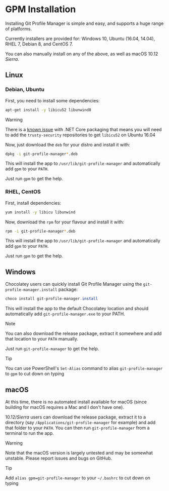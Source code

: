 # GPM Installation

Installing Git Profile Manager is simple and easy, and supports a huge range of platforms.

Currently installers are provided for: Windows 10, Ubuntu (16.04, 14.04), RHEL 7, Debian 8, and CentOS 7.

You can also manually install on any of the above, as well as macOS 10.12 *Sierra*.

## Linux

### Debian, Ubuntu

First, you need to install some dependencies:

```bash
apt-get install -y libicu52 libunwind8
```

> [!WARNING]
> There is a [known issue](https://github.com/dotnet/cli/issues/2018#issuecomment-221633831) with .NET Core packaging that means you will need to add the `trusty-security` repositories to get `libicu52` on Ubuntu 16.04

Now, just download the `deb` for your distro and install it with:

```bash
dpkg -i git-profile-manager*.deb
```

This will install the app to `/usr/lib/git-profile-manager` and automatically add `gpm` to your `PATH`.

Just run `gpm` to get the help.

### RHEL, CentOS

First, install dependencies:

```bash
yum install -y libicu libunwind
```

Now, download the `rpm` for your flavour and install it with:

```bash
rpm -i git-profile-manager*.deb
```

This will install the app to `/usr/lib/git-profile-manager` and automatically add `gpm` to your `PATH`.

Just run `gpm` to get the help.

## Windows

Chocolatey users can quickly install Git Profile Manager using the `git-profile-manager.install` package:

```powershell
choco install git-profile-manager.install
```

This will install the app to the default Chocolatey location and should automatically add `git-profile-manager.exe` to your PATH.

> [!NOTE]
> You can also download the release package, extract it somewhere and add that location to your `PATH` manually.

Just run `git-profile-manager` to get the help.

> [!TIP]
> You can use PowerShell's `Set-Alias` command to alias `git-profile-manager` to `gpm` to cut down on typing

## macOS

At this time, there is no automated install available for macOS (since building for macOS requires a Mac and I don't have one).

10.12/*Sierra* users can download the release package, extract it to a directory (say `/Applications/git-profile-manager` for example) and add that folder to your `PATH`. You can then run `git-profile-manager` from a terminal to run the app.

> [!WARNING]
> Note that the macOS version is largely untested and may be somewhat unstable. Please report issues and bugs on GitHub.

> [!TIP]
> Add `alias gpm=git-profile-manager` to your `~/.bashrc` to cut down on typing